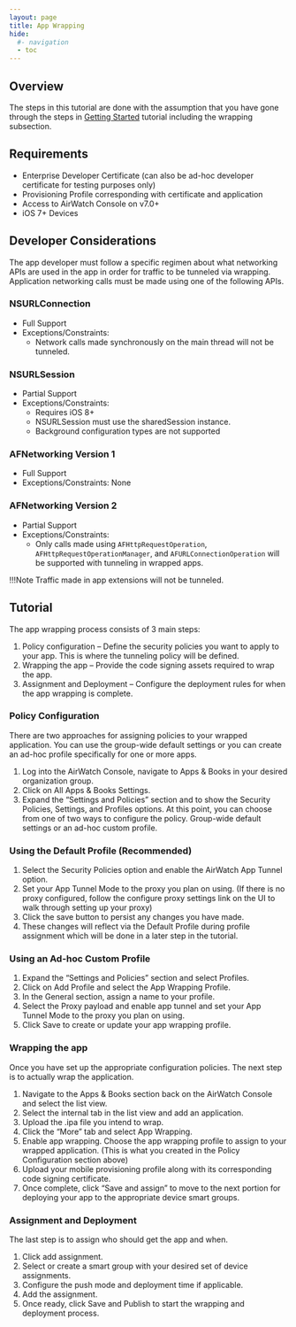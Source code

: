 ```yaml
---
layout: page
title: App Wrapping
hide:
  #- navigation
  - toc
---
```


## Overview

The steps in this tutorial are done with the assumption that you have gone through the steps in [Getting Started](../getting-started.md) tutorial including the wrapping subsection.

## Requirements

- Enterprise Developer Certificate (can also be ad-hoc developer certificate for testing purposes only)
- Provisioning Profile corresponding with certificate and application
- Access to AirWatch Console on v7.0+
- iOS 7+ Devices

## Developer Considerations

The app developer must follow a specific regimen about what networking APIs are used in the app in order for traffic to be tunneled via wrapping. Application networking calls must be made using one of the following APIs.

### NSURLConnection

- Full Support
- Exceptions/Constraints:
  - Network calls made synchronously on the main thread will not be tunneled.

### NSURLSession

- Partial Support
- Exceptions/Constraints:
  - Requires iOS 8+
  - NSURLSession must use the sharedSession instance.
  - Background configuration types are not supported

### AFNetworking Version 1

- Full Support
- Exceptions/Constraints: None

### AFNetworking Version 2

- Partial Support
- Exceptions/Constraints:
  - Only calls made using `AFHttpRequestOperation`, `AFHttpRequestOperationManager`, and `AFURLConnectionOperation` will be supported with tunneling in wrapped apps.

!!!Note
    Traffic made in app extensions will not be tunneled.

## Tutorial

The app wrapping process consists of 3 main steps:

1. Policy configuration – Define the security policies you want to apply to your app. This is where the tunneling policy will be defined.
2. Wrapping the app – Provide the code signing assets required to wrap the app.
3. Assignment and Deployment – Configure the deployment rules for when the app wrapping is complete.

### Policy Configuration

There are two approaches for assigning policies to your wrapped application. You can use the group-wide default settings or you can create an ad-hoc profile specifically for one or more apps.

1. Log into the AirWatch Console, navigate to Apps & Books in your desired organization group.
2. Click on All Apps & Books Settings.
3. Expand the “Settings and Policies” section and to show the Security Policies, Settings, and Profiles options.
At this point, you can choose from one of two ways to configure the policy. Group-wide default settings or an ad-hoc custom profile.

### Using the Default Profile (Recommended)

1. Select the Security Policies option and enable the AirWatch App Tunnel option.
2. Set your App Tunnel Mode to the proxy you plan on using. (If there is no proxy configured, follow the configure proxy settings link on the UI to walk through setting up your proxy)
3. Click the save button to persist any changes you have made.
4. These changes will reflect via the Default Profile during profile assignment which will be done in a later step in the tutorial.

### Using an Ad-hoc Custom Profile

1. Expand the “Settings and Policies” section and select Profiles.
2. Click on Add Profile and select the App Wrapping Profile.
3. In the General section, assign a name to your profile.
4. Select the Proxy payload and enable app tunnel and set your App Tunnel Mode to the proxy you plan on using.
5. Click Save to create or update your app wrapping profile.

### Wrapping the app

Once you have set up the appropriate configuration policies. The next step is to actually wrap the application.

1. Navigate to the Apps & Books section back on the AirWatch Console and select the list view.
2. Select the internal tab in the list view and add an application.
3. Upload the .ipa file you intend to wrap.
4. Click the “More” tab and select App Wrapping.
5. Enable app wrapping. Choose the app wrapping profile to assign to your wrapped application. (This is what you created in the Policy Configuration section above)
6. Upload your mobile provisioning profile along with its corresponding code signing certificate.
7. Once complete, click “Save and assign” to move to the next portion for deploying your app to the appropriate device smart groups.

### Assignment and Deployment

The last step is to assign who should get the app and when.

1. Click add assignment.
2. Select or create a smart group with your desired set of device assignments.
3. Configure the push mode and deployment time if applicable.
4. Add the assignment.
5. Once ready, click Save and Publish to start the wrapping and deployment process.
